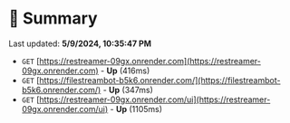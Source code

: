 # 📖 Summary
Last updated: **5/9/2024, 10:35:47 PM**

- `GET` [https://restreamer-09gx.onrender.com](https://restreamer-09gx.onrender.com) - **Up** (416ms)
- `GET` [https://filestreambot-b5k6.onrender.com/](https://filestreambot-b5k6.onrender.com/) - **Up** (347ms)
- `GET` [https://restreamer-09gx.onrender.com/ui](https://restreamer-09gx.onrender.com/ui) - **Up** (1105ms)
